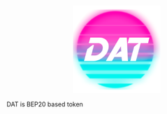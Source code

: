 <p align="center">
<img src="https://raw.githubusercontent.com/ngrock90/DAT/256ed04cbcc61e5531d8b015918930f5cba9445e/Picsart_23-12-28_21-55-23-035.png" </>

DAT is BEP20 based token
